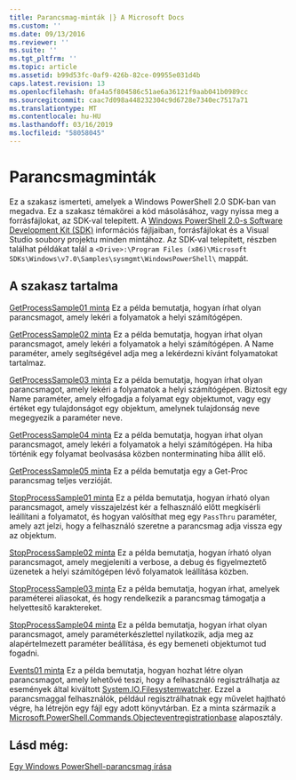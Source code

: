 ```yaml
---
title: Parancsmag-minták |} A Microsoft Docs
ms.custom: ''
ms.date: 09/13/2016
ms.reviewer: ''
ms.suite: ''
ms.tgt_pltfrm: ''
ms.topic: article
ms.assetid: b99d53fc-0af9-426b-82ce-09955e031d4b
caps.latest.revision: 13
ms.openlocfilehash: 0fa4a5f804586c51ae6a36121f9aab041b0989cc
ms.sourcegitcommit: caac7d098a448232304c9d6728e7340ec7517a71
ms.translationtype: MT
ms.contentlocale: hu-HU
ms.lasthandoff: 03/16/2019
ms.locfileid: "58058045"
---
```

# <a name="cmdlet-samples"></a>Parancsmagminták

Ez a szakasz ismerteti, amelyek a Windows PowerShell 2.0 SDK-ban van megadva. Ez a szakasz témakörei a kód másolásához, vagy nyissa meg a forrásfájlokat, az SDK-val telepített. A [Windows PowerShell 2.0-s Software Development Kit (SDK)](https://www.microsoft.com/en-us/download/details.aspx?id=2560) információs fájljaiban, forrásfájlokat és a Visual Studio soubory projektu minden mintához. Az SDK-val telepített, részben találhat példákat talál a `<Drive>:\Program Files (x86)\Microsoft SDKs\Windows\v7.0\Samples\sysmgmt\WindowsPowerShell\` mappát.

## <a name="in-this-section"></a>A szakasz tartalma

[GetProcessSample01 minta](./getprocesssample01-sample.md) Ez a példa bemutatja, hogyan írhat olyan parancsmagot, amely lekéri a folyamatok a helyi számítógépen.

[GetProcessSample02 minta](./getprocesssample02-sample.md) Ez a példa bemutatja, hogyan írhat olyan parancsmagot, amely lekéri a folyamatok a helyi számítógépen. A Name paraméter, amely segítségével adja meg a lekérdezni kívánt folyamatokat tartalmaz.

[GetProcessSample03 minta](./getprocesssample03-sample.md) Ez a példa bemutatja, hogyan írhat olyan parancsmagot, amely lekéri a folyamatok a helyi számítógépen. Biztosít egy Name paraméter, amely elfogadja a folyamat egy objektumot, vagy egy értéket egy tulajdonságot egy objektum, amelynek tulajdonság neve megegyezik a paraméter neve.

[GetProcessSample04 minta](./getprocesssample04-sample.md) Ez a példa bemutatja, hogyan írhat olyan parancsmagot, amely lekéri a folyamatok a helyi számítógépen. Ha hiba történik egy folyamat beolvasása közben nonterminating hiba állít elő.

[GetProcessSample05 minta](./getprocesssample05-sample.md) Ez a példa bemutatja egy a Get-Proc parancsmag teljes verzióját.

[StopProcessSample01 minta](./stopprocesssample01-sample.md) Ez a példa bemutatja, hogyan írható olyan parancsmagot, amely visszajelzést kér a felhasználó előtt megkísérli leállítani a folyamatot, és hogyan valósíthat meg egy `PassThru` paraméter, amely azt jelzi, hogy a felhasználó szeretne a parancsmag adja vissza egy az objektum.

[StopProcessSample02 minta](./stopprocesssample02-sample.md) Ez a példa bemutatja, hogyan írható olyan parancsmagot, amely megjeleníti a verbose, a debug és figyelmeztető üzenetek a helyi számítógépen lévő folyamatok leállítása közben.

[StopProcessSample03 minta](./stopprocesssample03-sample.md) Ez a példa bemutatja, hogyan írhat, amelyek paraméterei aliasokat, és hogy rendelkezik a parancsmag támogatja a helyettesítő karaktereket.

[StopProcessSample04 minta](./stopprocesssample04-sample.md) Ez a példa bemutatja, hogyan írhat olyan parancsmagot, amely paraméterkészlettel nyilatkozik, adja meg az alapértelmezett paraméter beállítása, és egy bemeneti objektumot tud fogadni.

[Events01 minta](./events01-sample.md) Ez a példa bemutatja, hogyan hozhat létre olyan parancsmagot, amely lehetővé teszi, hogy a felhasználó regisztrálhatja az események által kiváltott [System.IO.Filesystemwatcher](/dotnet/api/System.IO.FileSystemWatcher). Ezzel a parancsmaggal felhasználók, például regisztrálhatnak egy művelet hajtható végre, ha létrejön egy fájl egy adott könyvtárban. Ez a minta származik a [Microsoft.PowerShell.Commands.Objecteventregistrationbase](/dotnet/api/Microsoft.PowerShell.Commands.ObjectEventRegistrationBase) alaposztály.

## <a name="see-also"></a>Lásd még:

[Egy Windows PowerShell-parancsmag írása](./writing-a-windows-powershell-cmdlet.md)
